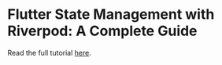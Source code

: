 # Flutter State Management with Riverpod: A Complete Guide

Read the full tutorial [here](https://www.djamware.com/post/68ddea278ec2f45f716d5a13/flutter-state-management-with-riverpod-a-complete-guide).
